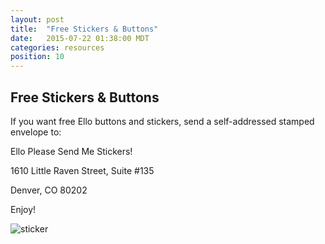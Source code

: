 ```yaml
---
layout: post
title:  "Free Stickers & Buttons"
date:   2015-07-22 01:38:00 MDT
categories: resources
position: 10
---
```


## Free Stickers & Buttons

If you want free Ello buttons and stickers, send a self-addressed stamped envelope to:

Ello Please Send Me Stickers!

1610 Little Raven Street, Suite #135

Denver, CO 80202

Enjoy!

![sticker](https://d324imu86q1bqn.cloudfront.net/uploads/asset/attachment/2566781/ello-optimized-877f507d.jpg)
